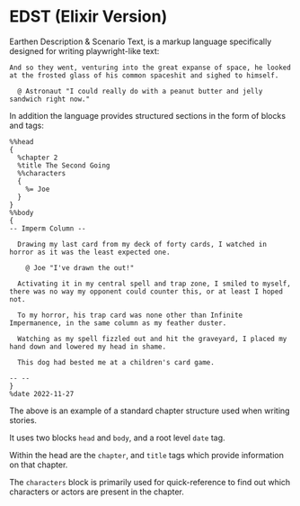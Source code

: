# EDST (Elixir Version)

Earthen Description & Scenario Text, is a markup language specifically designed for writing playwright-like text:

```
And so they went, venturing into the great expanse of space, he looked at the frosted glass of his common spaceshit and sighed to himself.

  @ Astronaut "I could really do with a peanut butter and jelly sandwich right now."

```

In addition the language provides structured sections in the form of blocks and tags:

```
%%head
{
  %chapter 2
  %title The Second Going
  %%characters
  {
    %= Joe
  }
}
%%body
{
-- Imperm Column --

  Drawing my last card from my deck of forty cards, I watched in horror as it was the least expected one.

    @ Joe "I've drawn the out!"

  Activating it in my central spell and trap zone, I smiled to myself, there was no way my opponent could counter this, or at least I hoped not.

  To my horror, his trap card was none other than Infinite Impermanence, in the same column as my feather duster.

  Watching as my spell fizzled out and hit the graveyard, I placed my hand down and lowered my head in shame.

  This dog had bested me at a children's card game.

-- --
}
%date 2022-11-27
```

The above is an example of a standard chapter structure used when writing stories.

It uses two blocks `head` and `body`, and a root level `date` tag.

Within the head are the `chapter`, and `title` tags which provide information on that chapter.

The `characters` block is primarily used for quick-reference to find out which characters or actors are present in the chapter.
